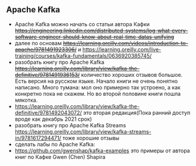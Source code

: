 ## Apache Kafka
* Apache Kafka можно начать со статьи автора Кафки ~~https://engineering.linkedin.com/distributed-systems/log-what-every-software-engineer-should-know-about-real-time-datas-unifying~~
* далее по основам ~~https://learning.oreilly.com/videos/introduction-to-apache/9781491923306/~~ и https://learning.oreilly.com/live-training/courses/kafka-fundamentals/0636920385745/
* разобрать книгу про Apache Kafka ~~https://learning.oreilly.com/library/view/kafka-the-definitive/9781491936153/~~ количество хороших отзывов большое. Есть версия на русском языке. Начало книги не очень понятно написано. Много тумана: мол оно примерно так устроено, а как конкретно пока не скажем. Но во второй половине книги пошла мякотка.
* https://learning.oreilly.com/library/view/kafka-the-definitive/9781492043072/ это вторая редакция(Пока ранний доступ вроде как декабрь 2021 срок)
* разобрать книгу про Apache Kafka Streams https://learning.oreilly.com/library/view/kafka-streams-in/9781617294471/ тоже хорошие отзывы
* сделать лабы по Apache Kafka:
* https://github.com/gwenshap/kafka-examples это примеры от автора книг по Кафке Gwen (Chen) Shapira
